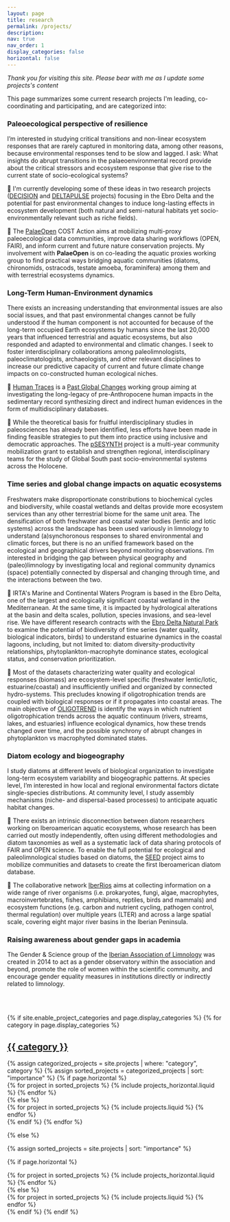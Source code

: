 ```yaml
---
layout: page
title: research
permalink: /projects/
description: 
nav: true
nav_order: 1
display_categories: false
horizontal: false
---
```


*Thank you for visiting this site. Please bear with me as I update some projects's content*

This page summarizes some current research projects I'm leading, co-coordinating and participating, and are categorized into:

### **Paleoecological perspective of resilience**
I’m interested in studying critical transitions and non-linear ecosystem responses that are rarely captured in monitoring data, among other reasons, because environmental responses tend to be slow and lagged. I ask: What insights do abrupt transitions in the palaeoenvironmental record provide about the critical stressors and ecosystem response that give rise to the current state of socio-ecological systems? 

📗 I'm currently developing some of these ideas in two research projects ([DECISION](1_project) and [DELTAPULSE](9_project) projects) focusing in the Ebro Delta and the potential for past environmental changes to induce long-lasting effects in ecosystem development (both natural and semi-natural habitats yet socio-environmentally relevant such as riche fields).

📗 The [PalaeOpen](4_project) COST Action aims at mobilizing multi-proxy paleoecological data communities, improve data sharing workflows (OPEN, FAIR), and inform current and future nature conservation projects. My involvement with **PalaeOpen** is on co-leading the aquatic proxies working group to find practical ways bridging aquatic communities (diatoms, chironomids, ostracods, testate amoeba, foraminifera) among them and with terrestrial ecosystems dynamics.


### **Long-Term Human-Environment dynamics**
There exists an increasing understanding that environmental issues are also social issues, and that past environmental changes cannot be fully understood if the human component is not accounted for because of the long-term occupied Earth ecosystems by humans since the last 20,000 years that influenced terrestrial and aquatic ecosystems, but also responded and adapted to environmental and climatic changes. I seek to foster interdisciplinary collaborations among paleolimnologists, paleoclimatologists, archaeologists, and other relevant disciplines to increase our predictive capacity of current and future climate change impacts on co-constructed human ecological niches.


📘 [Human Traces](8_project) is a [Past Global Changes](https://pastglobalchanges.org/science/wg/human-traces/intro) working group aiming at investigating the long-legacy of pre-Anthropocene human impacts in the sedimentary record synthesizing direct and indirect human evidences in the form of multidisciplinary databases.


📘 While the theoretical basis for fruitful interdisciplinary studies in paleosciences has already been identified, less efforts have been made in finding feasible strategies to put them into practice using inclusive and democratic approaches. The [pSESYNTH](5_project) project is a multi-year community mobilization grant to establish and strengthen regional, interdisciplinary teams for the study of Global South past socio-environmental systems across the Holocene.


### **Time series and global change impacts on aquatic ecosystems**
Freshwaters make disproportionate constributions to biochemical cycles and biodiversity, while coastal wetlands and deltas provide more ecosystem services than any other terrestrial biome for the same unit area. The densification of both freshwater and coastal water bodies (lentic and lotic systems) across the landscape has been used variously in limnology to understand (a)synchoronous responses to shared environmental and climatic forces, but there is no an unified framework based on the ecological and geographical drivers beyond monitoring observations. I’m interested in bridging the gap between physical geography and (paleo)limnology by investigating local and regional community dynamics (space) potentially connected by dispersal and changing through time, and the interactions between the two. 


📙 IRTA's Marine and Continental Waters Program is based in the Ebro Delta, one of the largest and ecologically significant coastal wetland in the Mediterranean. At the same time, it is impacted by hydrological alterations at the basin and delta scales, pollution, species invasions, and sea-level rise. We have different research contracts with the [Ebro Delta Natural Park](6_project) to examine the potential of biodiversity of time series (water quality, biological indicators, birds) to understand estuarine dynamics in the coastal lagoons, including, but not limited to: diatom diversity-productivity relationships, phytoplankton-macrophyte dominance states, ecological status, and conservation prioritization. 


📙 Most of the datasets characterizing water quality and ecological responses (biomass) are ecosystem-level specific (freshwater lentic/lotic, estuarine/coastal) and insufficiently unified and organized by connected hydro-systems. This precludes knowing if oligotrophication trends are coupled with biological responses or if it propagates into coastal areas. The main objective of [OLIGOTREND](3_project) is identify the ways in which nutrient oligotrophication trends across the aquatic continuum (rivers, streams, lakes, and estuaries) influence ecological dynamics, how these trends changed over time, and the possible synchrony of abrupt changes in phytoplankton vs macrophyted dominated states.


### **Diatom ecology and biogeography**
I study diatoms at different levels of biological organization to investigate long-term ecosystem variability and biogeographic patterns. At species level, I’m interested in how local and regional environmental factors dictate single-species distributions. At community level, I study assembly mechanisms (niche- and dispersal-based processes) to anticipate aquatic habitat changes.

📕 There exists an intrinsic disconnection between diatom researchers working on Iberoamerican aquatic ecosystems, whose research has been carried out mostly independently, often using different methodologies and diatom taxonomies as well as a systematic lack of data sharing protocols of FAIR and OPEN science. To enable the full potential for ecological and paleolimnological studies based on diatoms, the [SEED](2_project) project aims to mobilize communities and datasets to create the first Iberoamerican diatom database. 

📕 The collaborative network [IberRios](7_project) aims at collecting information on a wide range of river organisms (i.e. prokaryotes, fungi, algae, macrophytes, macroinvertebrates, fishes, amphibians, reptiles, birds and mammals) and ecosystem functions (e.g. carbon and nutrient cycling, pathogen control, thermal regulation) over multiple years (LTER) and across a large spatial scale, covering eight major river basins in the Iberian Peninsula.

### **Raising awareness about gender gaps in academia**
The Gender & Science group of the [Iberian Association of Limnology](https://limnetica.com/es/génerociencia) was created in 2014 to act as a gender observatory within the association and beyond, promote the role of women within the scientific community, and encourage gender equality measures in institutions directly or indirectly related to limnology.

<br><br>

<!-- pages/projects.md -->
<div class="projects">
{% if site.enable_project_categories and page.display_categories %}
  <!-- Display categorized projects -->
  {% for category in page.display_categories %}
  <a id="{{ category }}" href=".#{{ category }}">
    <h2 class="category">{{ category }}</h2>
  </a>
  {% assign categorized_projects = site.projects | where: "category", category %}
  {% assign sorted_projects = categorized_projects | sort: "importance" %}
  <!-- Generate cards for each project -->
  {% if page.horizontal %}
  <div class="container">
    <div class="row row-cols-1 row-cols-md-2">
    {% for project in sorted_projects %}
      {% include projects_horizontal.liquid %}
    {% endfor %}
    </div>
  </div>
  {% else %}
  <div class="row row-cols-1 row-cols-md-3">
    {% for project in sorted_projects %}
      {% include projects.liquid %}
    {% endfor %}
  </div>
  {% endif %}
  {% endfor %}

{% else %}

<!-- Display projects without categories -->

{% assign sorted_projects = site.projects | sort: "importance" %}

  <!-- Generate cards for each project -->

{% if page.horizontal %}

  <div class="container">
    <div class="row row-cols-1 row-cols-md-2">
    {% for project in sorted_projects %}
      {% include projects_horizontal.liquid %}
    {% endfor %}
    </div>
  </div>
  {% else %}
  <div class="row row-cols-1 row-cols-md-3">
    {% for project in sorted_projects %}
      {% include projects.liquid %}
    {% endfor %}
  </div>
  {% endif %}
{% endif %}
</div>
